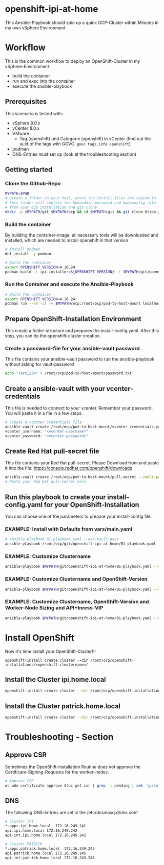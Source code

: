 # openshift-ipi-at-home
This Ansible-Playbook should spin up a quick OCP-Cluster within Minutes in my own vSphere Environment

# Workflow
This is the common workflow to deploy an OpenShift-Cluster in my vSphere-Environment

- build the container
- run and exec into the container
- execute the ansible-playbook

## Prerequisites
This screnario is tested with:
- vSphere 8.0.x
- vCenter 8.0.x
- VMware
  - Tag (openshift) und Categorie (openshift) in vCenter (find out the uuid of the tags with GOVC: `govc tags.info openshift`)
- podman
- DNS-Entries must set up (look at the troubleshooting section)

## Getting started

### Clone the Github-Repo

```bash
MYPATH=$PWD
# Create a folder on your host, where the install-files are copied to
# this folder will contain the kubeadmin-password and kubeconfig file
# from your ocp installation and git clone
mkdir -p $MYPATH/git $MYPATH/ocp && cd $MYPATH/git && git clone https://github.com/Patthecat249/openshift-ipi-at-home.git
```

### Build the container
By building the container-image, all necessary tools will be downloaded and installed,
which are needed to install openshift in that version

```bash
# Install podman
dnf install -y podman

# Build the container
export OPENSHIFT_VERSION=4.16.24
podman build -t ipi-installer:${OPENSHIFT_VERSION} -f $MYPATH/git/openshift-ipi-at-home/containerfile/containerfile --build-arg OPENSHIFT_VERSION=${OPENSHIFT_VERSION}
```

### Run the Container and execute the Ansible-Playbook

```bash
# Build the container
export OPENSHIFT_VERSION=4.16.24
podman run --rm -it -v $MYPATH/ocp:/root/ocp/pod-to-host-mount localhost/ipi-installer:${OPENSHIFT_VERSION} bash
```


## Prepare OpenShift-Installation Environment
This create a folder-structure and prepares the install-config.yaml. After this step, you can do the openshift-cluster creation.

### Create a password-file for your ansible-vault password
This file contains your ansible-vault password to run the ansible-playbook without asking for vault-password
```bash
echo "Test1234" > /root/ocp/pod-to-host-mount/password.txt
```

## Create a ansible-vault with your vcenter-credentials
This file is needed to connect to your vcenter. Remember your password. You will paste it in a file in a few steps.
```bash
# Create a vcenter credentials file
ansible-vault create /root/ocp/pod-to-host-mount/vcenter_credentials.yaml --vault-password-file /root/ocp/pod-to-host-mount/password.txt
vcenter_username: "<vcenter-username>"
vcenter_password: "<vcenter-password>"
```

## Create Red Hat pull-secret file
This file contains your Red Hat pull-secret. Please Download from and paste it into the file:
<https://console.redhat.com/openshift/downloads>
```bash
ansible-vault create /root/ocp/pod-to-host-mount/pull-secret --vault-password-file /root/ocp/pod-to-host-mount/password.txt
# Paste your Red Hat pull-secret here
```


## Run this playbook to create your install-config.yaml for your OpenShift-Installation
You can choose one of the parameters to prepare your install-config file.

### EXAMPLE: Install with Defaults from vars/main.yaml
```bash
# ansible-playbook 01-playbook.yaml --ask-vault-pass
ansible-playbook /root/ocp/git/openshift-ipi-at-home/01-playbook.yaml --vault-password-file /root/ocp/pod-to-host-mount/password.txt
```
### EXAMPLE: Customize Clustername
```bash
ansible-playbook $MYPATH/git/openshift-ipi-at-home/01-playbook.yaml --vault-password-file $MYPATH/password.txt -e "openshift_clustername=ipi"
```

### EXAMPLE: Customize Clustername and OpenShift-Version
```bash
ansible-playbook $MYPATH/git/openshift-ipi-at-home/01-playbook.yaml --vault-password-file $MYPATH/password.txt -e "openshift_clustername=patrick" -e "openshift_version=4.16.20"
```

### EXAMPLE: Customize Clustername, OpenShift-Version and Worker-Node Sizing and API+Inress-VIP
```bash
ansible-playbook $MYPATH/git/openshift-ipi-at-home/01-playbook.yaml --vault-password-file $MYPATH/password.txt -e "openshift_clustername=patrick" -e "openshift_version=4.16.20" -e "worker_node_count=4" -e "worker_cpu=8" -e "worker_memory=16384" -e "worker_disksize=200" -e "openshift_api_vip=172.16.249.245" -e "openshift_ingress_vip=172.16.249.246"
```

# Install OpenShift
Now it's time install your OpenShift-Cluster!!!

`openshift-install create cluster --dir /root/ocp/openshift-installations/<openshift-clustername>/`

## Install the Cluster ipi.home.local
```bash
openshift-install create cluster --dir /root/ocp/openshift-installations/ipi/
```
## Install the Cluster patrick.home.local
```bash
openshift-install create cluster --dir /root/ocp/openshift-installations/patrick/
```

# Troubleshooting - Section
## Approve CSR
Sometimes the OpenShift-Installation Routine does not approve the Certificate-Signing-Requests for the worker-nodes.
```bash
# Approve CSR
oc adm certificate approve $(oc get csr | grep -i pending | awk '{print $1}')
```

## DNS
The following DNS-Entries are set in the /etc/dnsmasq.d/dns.conf

```bash
# Cluster IPI
*.apps.ipi.home.local  172.16.249.241
api.ipi.home.local 172.16.249.242
api-int.ipi.home.local 172.16.249.242

# Cluster PATRICK
*.apps.patrick.home.local  172.16.249.245
api.patrick.home.local 172.16.249.246
api-int.patrick.home.local 172.16.249.246
```
